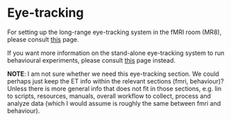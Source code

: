 # Eye-tracking

For setting up the long-range eye-tracking system in the fMRI room (MR8), please consult [this](../fmri/fmri-procedure.md#eyetracker-setup) page.

If you want more information on the stand-alone eye-tracking system to run behavioural experiments, please consult [this](PLACEHOLDER) page instead.

**NOTE**: I am not sure whether we need this eye-tracking section. We could perhaps just keep the ET info within the relevant sections (fmri, behaviour)? Unless there is more general info that does not fit in those sections, e.g. lin to scripts, resources, manuals, overall workflow to collect, process and analyze data (which I would assume is roughly the same between fmri and behaviour).
